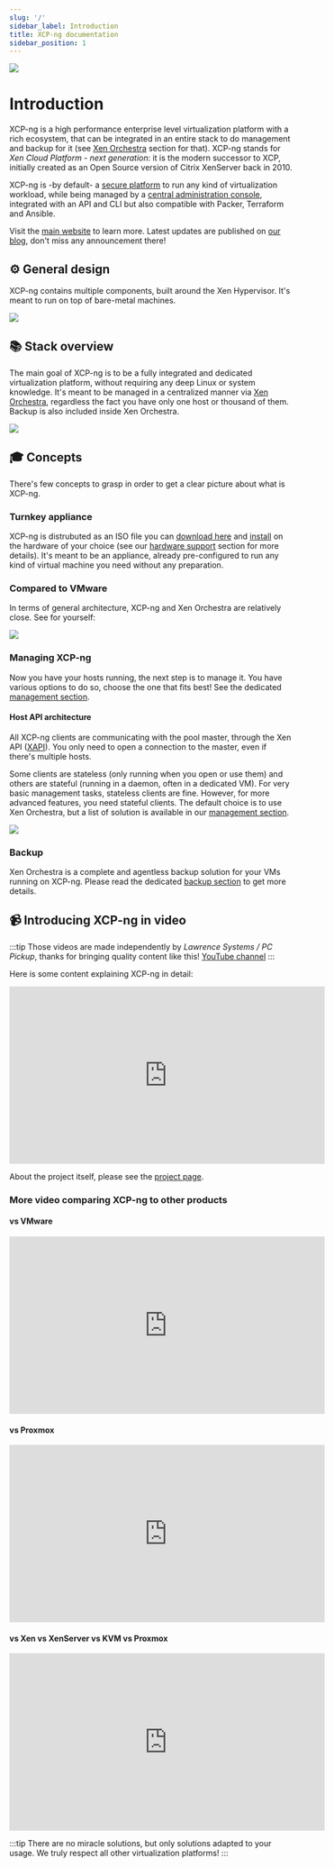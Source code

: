```yaml
---
slug: '/'
sidebar_label: Introduction
title: XCP-ng documentation
sidebar_position: 1
---
```


![](../assets/img/bannerxcp.png)

# Introduction

XCP-ng is a high performance enterprise level virtualization platform with a rich ecosystem, that can be integrated in an entire stack to do management and backup for it (see [Xen Orchestra](management/manage-at-scale/xo-web-ui) section for that). XCP-ng stands for *Xen Cloud Platform - next generation*: it is the modern successor to XCP, initially created as an Open Source version of Citrix XenServer back in 2010.

XCP-ng is -by default- a [secure platform](project/security) to run any kind of virtualization workload, while being managed by a [central administration console](management/manage-at-scale/xo-web-ui), integrated with an API and CLI but also compatible with Packer, Terraform and Ansible.

Visit the [main website](https://xcp-ng.org) to learn more. Latest updates are published on [our blog](https://xcp-ng.org/blog), don't miss any announcement there!

## ⚙️ General design

XCP-ng contains multiple components, built around the Xen Hypervisor. It's meant to run on top of bare-metal machines.

![](../static/img/archoverview.png)

## 📚 Stack overview

The main goal of XCP-ng is to be a fully integrated and dedicated virtualization platform, without requiring any deep Linux or system knowledge. It's meant to be managed in a centralized manner via [Xen Orchestra](management/#xen-orchestra), regardless the fact you have only one host or thousand of them. Backup is also included inside Xen Orchestra.

![](../static/img/stack.png)


## 🎓 Concepts

There's few concepts to grasp in order to get a clear picture about what is XCP-ng.

### Turnkey appliance

XCP-ng is distrubuted as an ISO file you can [download here](installation/install-xcp-ng#download-and-create-media) and [install](installation/install-xcp-ng) on the hardware of your choice (see our [hardware support](installation/hardware) section for more details). It's meant to be an appliance, already pre-configured to run any kind of virtual machine you need without any preparation.

### Compared to VMware

In terms of general architecture, XCP-ng and Xen Orchestra are relatively close. See for yourself:

![](../static/img/vsvmware.png)

### Managing XCP-ng

Now you have your hosts running, the next step is to manage it. You have various options to do so, choose the one that fits best! See the dedicated [management section](management).

#### Host API architecture

All XCP-ng clients are communicating with the pool master, through the Xen API ([XAPI](management/manage-locally/api.md)). You only need to open a connection to the master, even if there's multiple hosts.

Some clients are stateless (only running when you open or use them) and others are stateful (running in a daemon, often in a dedicated VM). For very basic management tasks, stateless clients are fine. However, for more advanced features, you need stateful clients. The default choice is to use Xen Orchestra, but a list of solution is available in our [management section](management).

![](https://xcp-ng.org/assets/img/xapiclients.png)

### Backup

Xen Orchestra is a complete and agentless backup solution for your VMs running on XCP-ng. Please read the dedicated [backup section](management/backup) to get more details.

## 📹 Introducing XCP-ng in video

:::tip
Those videos are made independently by *Lawrence Systems / PC Pickup*, thanks for bringing quality content like this!
[YouTube channel](https://www.youtube.com/channel/UCHkYOD-3fZbuGhwsADBd9ZQ)
:::

Here is some content explaining XCP-ng in detail:

<iframe width="560" height="315" src="https://www.youtube.com/embed/hh1QADop_IY" frameborder="0" allow="accelerometer; autoplay; encrypted-media; gyroscope; picture-in-picture" allowfullscreen></iframe>

About the project itself, please see the [project page](/category/project).

### More video comparing XCP-ng to other products

#### vs VMware

<iframe width="560" height="315" src="https://www.youtube.com/embed/wrLue-ENMJc" frameborder="0" allow="accelerometer; autoplay; encrypted-media; gyroscope; picture-in-picture" allowfullscreen></iframe>

#### vs Proxmox

<iframe width="560" height="315" src="https://www.youtube.com/embed/5IinFgGAsRs" frameborder="0" allow="accelerometer; autoplay; encrypted-media; gyroscope; picture-in-picture" allowfullscreen></iframe>

#### vs Xen vs XenServer vs KVM vs Proxmox

<iframe width="560" height="315" src="https://www.youtube.com/embed/yulfCYmliX8" frameborder="0" allow="accelerometer; autoplay; encrypted-media; gyroscope; picture-in-picture" allowfullscreen></iframe>

:::tip
There are no miracle solutions, but only solutions adapted to your usage. We truly respect all other virtualization platforms!
:::
